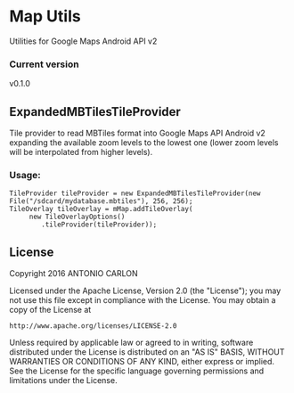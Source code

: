 # Map Utils

Utilities for Google Maps Android API v2

### Current version

v0.1.0

## ExpandedMBTilesTileProvider

Tile provider to read MBTiles format into Google Maps API Android v2 expanding the available zoom levels to the lowest one (lower zoom levels will be interpolated from higher levels).

### Usage:

```
TileProvider tileProvider = new ExpandedMBTilesTileProvider(new File("/sdcard/mydatabase.mbtiles"), 256, 256);
TileOverlay tileOverlay = mMap.addTileOverlay(
     new TileOverlayOptions()
        .tileProvider(tileProvider));
```

## License
Copyright 2016 ANTONIO CARLON

Licensed under the Apache License, Version 2.0 (the "License");
you may not use this file except in compliance with the License.
You may obtain a copy of the License at

    http://www.apache.org/licenses/LICENSE-2.0

Unless required by applicable law or agreed to in writing, software
distributed under the License is distributed on an "AS IS" BASIS,
WITHOUT WARRANTIES OR CONDITIONS OF ANY KIND, either express or implied.
See the License for the specific language governing permissions and
limitations under the License.